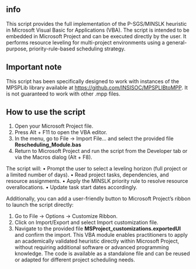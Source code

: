 ## info
This script provides the full implementation of the P-SGS/MINSLK heuristic in Microsoft Visual Basic for Applications (VBA). The script is intended to be embedded in Microsoft Project and can be executed directly by the user. It performs resource leveling for multi-project environments using a general-purpose, priority-rule-based scheduling strategy.  

## Important note
This script has been specifically designed to work with instances of the MPSPLib library available at https://github.com/INSISOC/MPSPLIBtoMPP. It is not guaranteed to work with other .mpp files.

## How to use the script  
1.	Open your Microsoft Project file.
2.	Press Alt + F11 to open the VBA editor.
3.	In the menu, go to File → Import File… and select the provided file **Rescheduling_Module.bas**
4.	Return to Microsoft Project and run the script from the Developer tab or via the Macros dialog (Alt + F8).
   
The script will:
•	Prompt the user to select a leveling horizon (full project or a limited number of days).
•	Read project tasks, dependencies, and resource assignments.
•	Apply the MINSLK priority rule to resolve resource overallocations.
•	Update task start dates accordingly.  

Additionally, you can add a user-friendly button to Microsoft Project’s ribbon to launch the script directly:
1.	Go to File → Options → Customize Ribbon.
2.	Click on Import/Export and select Import customization file.
3.	Navigate to the provided file **MSProject_customizations.exportedUI** and confirm the import.
This VBA module enables practitioners to apply an academically validated heuristic directly within Microsoft Project, without requiring additional software or advanced programming knowledge.
The code is available as a standalone file and can be reused or adapted for different project scheduling needs.
